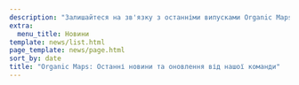 ```yaml
---
description: "Залишайтеся на зв'язку з останніми випусками Organic Maps, новинами та оновленнями від нашої команди"
extra:
  menu_title: Новини
template: news/list.html
page_template: news/page.html
sort_by: date
title: "Organic Maps: Останні новини та оновлення від нашої команди"
---
```

